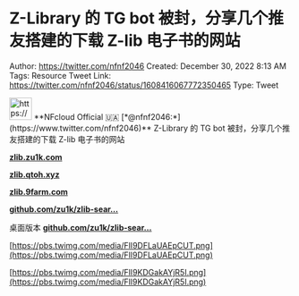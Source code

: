 # Z-Library 的 TG bot 被封，分享几个推友搭建的下载 Z-lib 电子书的网站

Author: https://twitter.com/nfnf2046
Created: December 30, 2022 8:13 AM
Tags: Resource
Tweet Link: https://twitter.com/nfnf2046/status/1608416067772350465
Type: Tweet

<aside>
<img src="https://pbs.twimg.com/profile_images/1596759989862903808/Pedg0PYU_400x400.jpg" alt="https://pbs.twimg.com/profile_images/1596759989862903808/Pedg0PYU_400x400.jpg" width="40px" /> **NFcloud Official 🇺🇦 [*@nfnf2046:*](https://www.twitter.com/nfnf2046)**
Z-Library 的 TG bot 被封，分享几个推友搭建的下载 Z-lib 电子书的网站

[**zlib.zu1k.com**](http://zlib.zu1k.com)

[**zlib.qtoh.xyz**](http://zlib.qtoh.xyz) 

[**zlib.9farm.com**](http://zlib.9farm.com)

[**github.com/zu1k/zlib-sear…**](http://github.com/zu1k/zlib-searcher)

桌面版本 [**github.com/zu1k/zlib-sear…**](https://github.com/zu1k/zlib-searcher/issues/24#issuecomment-1336963687)

[https://pbs.twimg.com/media/FlI9DFLaUAEpCUT.png](https://pbs.twimg.com/media/FlI9DFLaUAEpCUT.png)

[https://pbs.twimg.com/media/FlI9KDGakAYjR5I.png](https://pbs.twimg.com/media/FlI9KDGakAYjR5I.png)

</aside>